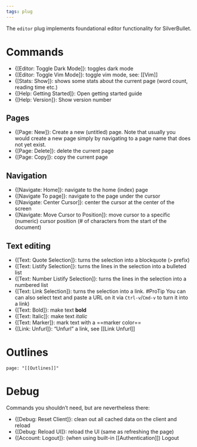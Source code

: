 ```yaml
---
tags: plug
---
```


The `editor` plug implements foundational editor functionality for SilverBullet.

# Commands

* {[Editor: Toggle Dark Mode]}: toggles dark mode
* {[Editor: Toggle Vim Mode]}: toggle vim mode, see: [[Vim]]
* {[Stats: Show]}: shows some stats about the current page (word count, reading time etc.)
* {[Help: Getting Started]}: Open getting started guide
* {[Help: Version]}: Show version number

## Pages
* {[Page: New]}: Create a new (untitled) page. Note that usually you would create a new page simply by navigating to a page name that does not yet exist.
* {[Page: Delete]}: delete the current page
* {[Page: Copy]}: copy the current page

## Navigation
* {[Navigate: Home]}: navigate to the home (index) page
* {[Navigate To page]}: navigate to the page under the cursor
* {[Navigate: Center Cursor]}: center the cursor at the center of the screen
* {[Navigate: Move Cursor to Position]}: move cursor to a specific (numeric) cursor position (# of characters from the start of the document)

## Text editing
* {[Text: Quote Selection]}: turns the selection into a blockquote (`>` prefix)
* {[Text: Listify Selection]}: turns the lines in the selection into a bulleted list
* {[Text: Number Listify Selection]}: turns the lines in the selection into a numbered list
* {[Text: Link Selection]}: turns the selection into a link.
  #ProTip You can can also select text and paste a URL on it via `Ctrl-v`/`Cmd-v` to turn it into a link)
* {[Text: Bold]}: make text **bold**
* {[Text: Italic]}: make text _italic_
* {[Text: Marker]}: mark text with a ==marker color==
* {[Link: Unfurl]}: “Unfurl” a link, see [[Link Unfurl]]

# Outlines
```template
page: "[[Outlines]]"
```
# Debug
Commands you shouldn’t need, but are nevertheless there:

* {[Debug: Reset Client]}: clean out all cached data on the client and reload
* {[Debug: Reload UI]}: reload the UI (same as refreshing the page)
* {[Account: Logout]}: (when using built-in [[Authentication]]) Logout

